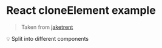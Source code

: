 # React cloneElement example

> Taken from [jaketrent](http://jaketrent.com/post/send-props-to-children-react/)

:bulb: Split into different components
